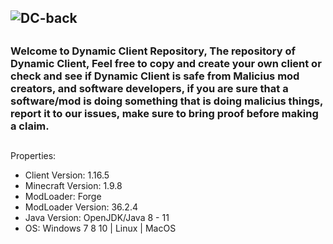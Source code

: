 ![DC-back](https://user-images.githubusercontent.com/88536910/140442808-6ac16371-573b-4160-b20c-59275a225002.jpg)
---------------------------------------

##
### Welcome to Dynamic Client Repository, The repository of Dynamic Client, Feel free to copy and create your own client or check and see if Dynamic Client is safe from Malicius mod creators, and software developers, if you are sure that a software/mod is doing something that is doing malicius things, report it to our issues, make sure to bring proof before making a claim.
##

Properties:
- Client Version: 1.16.5
- Minecraft Version: 1.9.8
- ModLoader: Forge
- ModLoader Version: 36.2.4
- Java Version: OpenJDK/Java 8 - 11
- OS: Windows 7 8 10 | Linux | MacOS
